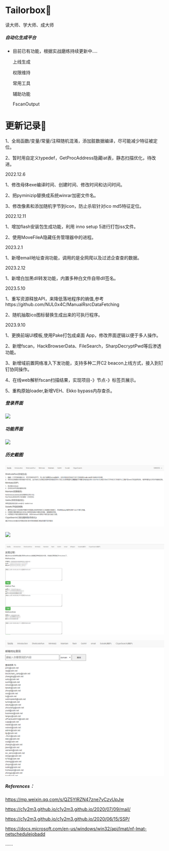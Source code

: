 # Tailorbox🚀
读大师、学大师、成大师
##### 自动化生成平台

- 目前已有功能，根据实战磨练持续更新中....  

  上线生成
  
  权限维持

  常用工具

  辅助功能

  FscanOutput
  
# 更新记录🚀
1、全局函数/变量/常量/注释随机混淆，添加脏数据编译，尽可能减少特征被定位。

2、暂时用自定义typedef，GetProcAddress隐藏iat表，静态扫描优化，待改进。 

2022.12.6

1、修改母体exe编译时间、创建时间、修改时间和访问时间。 

2、把pyminizip替换成系统winrar加密文件名。 

3、修改像素和添加随机字节到icon，防止杀软针对ico md5特征定位。

2022.12.11

1、增加flash安装包生成功能，利用 inno setup 5进行打包iss文件。

2、使用MoveFileA隐藏任务管理器中的进程。

2023.2.1

1、新增email地址查询功能，调用的是全网爬以及过滤企查查的数据。

2023.2.12

1、新增白加黑dll转发功能，内置多种白文件自带dll签名。

2023.5.10

1、重写资源释放API，来降低落地程序的熵值,参考https://github.com/NUL0x4C/ManualRsrcDataFetching

2、随机抽取ico图标替换生成出来的可执行程序。

2023.9.10

1、更换前端UI模板,使用Pake打包成桌面 App，修改界面逻辑以便于多人操作。

2、新增fscan，HackBrowserData、FileSearch，SharpDecryptPwd等后渗透功能。

3、新增域前置网络准入下发功能，支持多种二开C2 beacon上线方式，接入到钉钉协同操作。

4、在线web解析fscan扫描结果，实现项目-》节点-》标签页展示。

5、重构原始loader,新增VEH、Ekko bypass内存查杀。


##### 登录界面

![](https://c1y2m3.oss-cn-beijing.aliyuncs.com/20230914171940.png)

##### 功能界面

![](https://c1y2m3.oss-cn-beijing.aliyuncs.com/20230914165306.png)

##### 历史截图

![](https://raw.githubusercontent.com/c1y2m3/Tailorbox/main/images/start.png)

![](https://c1y2m3.oss-cn-beijing.aliyuncs.com/1670825719512-460cd223-1449-447d-90f4-dc5099abc6d7.gif)

![](https://raw.githubusercontent.com/c1y2m3/Tailorbox/main/images/dllhihack.png)

![](https://raw.githubusercontent.com/c1y2m3/Tailorbox/main/images/email.png)

##### References：

https://mp.weixin.qq.com/s/QZ5YlRZN47zne7vCzvUpJw

https://c1y2m3.github.io/c1y2m3.github.io/2020/07/09/mail/

https://c1y2m3.github.io/c1y2m3.github.io/2020/06/15/SSP/  

https://docs.microsoft.com/en-us/windows/win32/api/lmat/nf-lmat-netschedulejobadd  

......

